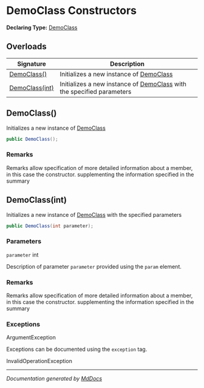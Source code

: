 ﻿# DemoClass Constructors

**Declaring Type:** [DemoClass](../index.md)

## Overloads

| Signature                       | Description                                                                          |
| ------------------------------- | ------------------------------------------------------------------------------------ |
| [DemoClass()](#democlass)       | Initializes a new instance of [DemoClass](../index.md)                               |
| [DemoClass(int)](#democlassint) | Initializes a new instance of [DemoClass](../index.md) with the specified parameters |

## DemoClass()

Initializes a new instance of [DemoClass](../index.md)

```csharp
public DemoClass();
```

### Remarks

Remarks allow specification of more detailed information about a member, in this case the constructor. supplementing the information specified in the summary

## DemoClass(int)

Initializes a new instance of [DemoClass](../index.md) with the specified parameters

```csharp
public DemoClass(int parameter);
```

### Parameters

`parameter`  int

Description of parameter `parameter` provided using the `param` element.

### Remarks

Remarks allow specification of more detailed information about a member, in this case the constructor. supplementing the information specified in the summary

### Exceptions

ArgumentException

Exceptions can be documented using the `exception` tag.

InvalidOperationException

___

*Documentation generated by [MdDocs](https://github.com/ap0llo/mddocs)*
